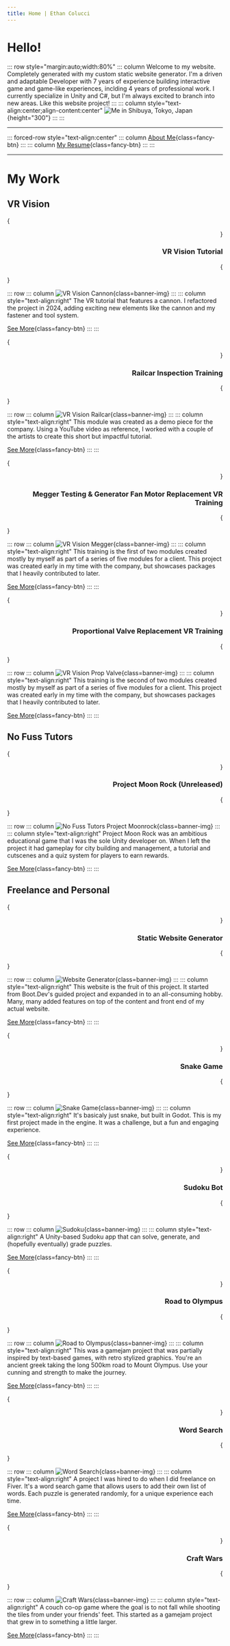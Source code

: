 ```yaml
---
title: Home | Ethan Colucci
---
```


# Hello!
::: row style="margin:auto;width:80%"
::: column
Welcome to my website. Completely generated with my custom static website generator. I'm a driven and adaptable Developer with 7 years of experience building interactive game and game-like experiences, inclding 4 years of professional work. I currently specialize in Unity and C#, but I'm always excited to branch into new areas. Like this website project!
:::
::: column style="text-align:center;align-content:center"
![Me in Shibuya, Tokyo, Japan](images/Japan_2024_052.jpg){height="300"}
:::
:::

---
::: forced-row style="text-align:center"
::: column
[About Me](about-me.html){class=fancy-btn}
:::
::: column
[My Resume](resume.html){class=fancy-btn}
:::
:::

---

# My Work
## VR Vision

{<div style="text-align:right">}

### VR Vision Tutorial

{</div>}

::: row
::: column
![VR Vision Cannon](/images/projects/vr-vision/vr-vision-tutorial-cannon-banner.jpg){class=banner-img}
:::
::: column style="text-align:right"
The VR tutorial that features a cannon. I refactored the project in 2024, adding exciting new elements like the cannon and my fastener and tool system.

[See More](/projects/vr-vision/vr-vision-tutorial.html){class=fancy-btn}
:::
:::

{<div style="text-align:right">}

### Railcar Inspection Training

{</div>}

::: row
::: column
![VR Vision Railcar](/images/projects/vr-vision/vr-vision-railcar-training-banner.jpg){class=banner-img}
:::
::: column style="text-align:right"
This module was created as a demo piece for the company. Using a YouTube video as reference, I worked with a couple of the artists to create this short but impactful tutorial.

[See More](/projects/vr-vision/vr-vision-railcar.html){class=fancy-btn}
:::
:::

{<div style="text-align:right">}

### Megger Testing & Generator Fan Motor Replacement VR Training

{</div>}

::: row
::: column
![VR Vision Megger](/images/projects/vr-vision/vr-vision-fan-motor-replacement-training-banner.jpeg){class=banner-img}
:::
::: column style="text-align:right"
This training is the first of two modules created mostly by myself as part of a series of five modules for a client. This project was created early in my time with the company, but showcases packages that I heavily contributed to later.

[See More](/projects/vr-vision/vr-vision-fan-motor-replacement.html){class=fancy-btn}
:::
:::

{<div style="text-align:right">}

### Proportional Valve Replacement VR Training

{</div>}

::: row
::: column
![VR Vision Prop Valve](/images/projects/vr-vision/vr-vision-prop-valve-replacement-training-banner.jpeg){class=banner-img}
:::
::: column style="text-align:right"
This training is the second of two modules created mostly by myself as part of a series of five modules for a client. This project was created early in my time with the company, but showcases packages that I heavily contributed to later.

[See More](/projects/vr-vision/vr-vision-prop-valve-replacement.html){class=fancy-btn}
:::
:::

## No Fuss Tutors

{<div style="text-align:right">}

### Project Moon Rock (Unreleased)

{</div>}

::: row
::: column
![No Fuss Tutors Project Moonrock](/images/projects/no-fuss-tutors/no-fuss-tutors-project-moonrock-banner.jpg){class=banner-img}
:::
::: column style="text-align:right"
Project Moon Rock was an ambitious educational game that I was the sole Unity developer on. When I left the project it had gameplay for city building and management, a tutorial and cutscenes and a quiz system for players to earn rewards.

[See More](/projects/no-fuss-tutors/no-fuss-tutors-project.html){class=fancy-btn}
:::
:::

## Freelance and Personal

{<div style="text-align:right">}

### Static Website Generator

{</div>}

::: row
::: column
![Website Generator](/images/projects/personal/static-site-generator/website-project-banner.jpg){class=banner-img}
:::
::: column style="text-align:right"
This website is the fruit of this project. It started from Boot.Dev's guided project and expanded in to an all-consuming hobby. Many, many added features on top of the content and front end of my actual website.

[See More](/projects/personal/static-site-generator.html){class=fancy-btn}
:::
:::

{<div style="text-align:right">}

### Snake Game

{</div>}

::: row
::: column
![Snake Game](/images/projects/personal/snake-game/special-snake-banner.jpg){class=banner-img}
:::
::: column style="text-align:right"
It's basicaly just snake, but built in Godot. This is my first project made in the engine. It was a challenge, but a fun and engaging experience.

[See More](/projects/personal/snake-game.html){class=fancy-btn}
:::
:::

{<div style="text-align:right">}

### Sudoku Bot

{</div>}

::: row
::: column
![Sudoku](/images/projects/personal/sudoku/sudoku-banner.jpg){class=banner-img}
:::
::: column style="text-align:right"
A Unity-based Sudoku app that can solve, generate, and (hopefully eventually) grade puzzles.

[See More](/projects/personal/sudoku.html){class=fancy-btn}
:::
:::

{<div style="text-align:right">}

### Road to Olympus

{</div>}

::: row
::: column
![Road to Olympus](/images/projects/personal/road-to-olympus/road-to-olympus-banner.jpg){class=banner-img}
:::
::: column style="text-align:right"
This was a gamejam project that was partially inspired by text-based games, with retro stylized graphics. You're an ancient greek taking the long 500km road to Mount Olympus. Use your cunning and strength to make the journey.

[See More](/projects/personal/road-to-olympus.html){class=fancy-btn}
:::
:::

{<div style="text-align:right">}

### Word Search

{</div>}

::: row
::: column
![Word Search](/images/projects/other/word-search/word-search-banner.jpg){class=banner-img}
:::
::: column style="text-align:right"
A project I was hired to do when I did freelance on Fiver. It's a word search game that allows users to add their own list of words. Each puzzle is generated randomly, for a unique experience each time.

[See More](/projects/other/word-search.html){class=fancy-btn}
:::
:::

{<div style="text-align:right">}

### Craft Wars

{</div>}

::: row
::: column
![Craft Wars](/images/projects/other/craft-wars/craft-wars-banner.jpg){class=banner-img}
:::
::: column style="text-align:right"
A couch co-op game where the goal is to not fall while shooting the tiles from under your friends' feet. This started as a gamejam project that grew in to something a little larger.

[See More](/projects/personal/craft-wars.html){class=fancy-btn}
:::
:::